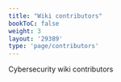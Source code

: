 ```yaml
---
title: "Wiki contributors"
bookToC: false
weight: 3
layout: '29389'
type: 'page/contributors'
---
```


Cybersecurity wiki contributors
